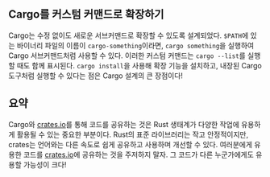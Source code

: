 ## Cargo를 커스텀 커맨드로 확장하기

Cargo는 수정 없이도 새로운 서브커맨드로 확장할 수 있도록 설계되었다. `$PATH`에 있는 바이너리 파일의 이름이 `cargo-something`이라면, `cargo something`을 실행하여 Cargo 서브커맨드처럼 사용할 수 있다. 이러한 커스텀 커맨드는 `cargo --list`를 실행할 때도 함께 표시된다. `cargo install`을 사용해 확장 기능을 설치하고, 내장된 Cargo 도구처럼 실행할 수 있다는 점은 Cargo 설계의 큰 장점이다!


## 요약

Cargo와 [crates.io](https://crates.io/)를 통해 코드를 공유하는 것은 Rust 생태계가 다양한 작업에 유용하게 활용될 수 있는 중요한 부분이다. Rust의 표준 라이브러리는 작고 안정적이지만, crates는 언어와는 다른 속도로 쉽게 공유하고 사용하며 개선할 수 있다. 여러분에게 유용한 코드를 [crates.io](https://crates.io/)에 공유하는 것을 주저하지 말자. 그 코드가 다른 누군가에게도 유용할 가능성이 크다!


